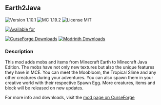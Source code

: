 ## Earth2Java

![Version 1.10.1](https://img.shields.io/badge/Version-1.10.1-brightgreen)
![MC 1.19.2](https://img.shields.io/badge/MC-1.19.2-blue)
![License MIT](https://img.shields.io/badge/License-MIT-blue)

[![Available for](https://cf.way2muchnoise.eu/versions/earth2java.svg)](https://www.curseforge.com/minecraft/mc-mods/earth2java-fabric)

[![CurseForge Downloads](https://cf.way2muchnoise.eu/short_earth2java_Downloads.svg)](https://www.curseforge.com/minecraft/mc-mods/earth2java-fabric)
[![Modrinth Downloads](https://img.shields.io/badge/dynamic/json?color=1bd96a&label=Modrinth&query=downloads&suffix=%20Downloads&url=https://api.modrinth.com/v2/project/D2Q91keW)](https://modrinth.com/mod/earth2java)

### Description

This mod adds mobs and items from Minecraft Earth to Minecraft Java Edition. The mobs have not only new textures but
also the unique features they have in MCE. You can meet the Moobloom, the Tropical Slime and any other creatures during
your adventures. You can also spawn them in your creative world with their respective Spawn Egg.
More creatures, items and block will be released on new updates.

For more info and downloads, visit
the [mod page on CurseForge](https://www.curseforge.com/minecraft/mc-mods/earth2java-fabric)
